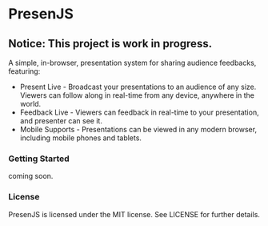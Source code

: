 # PresenJS

## Notice: This project is work in progress.

A simple, in-browser, presentation system for sharing audience feedbacks, featuring:

- Present Live - Broadcast your presentations to an audience of any size. Viewers can follow along in real-time from any device, anywhere in the world.
- Feedback Live - Viewers can feedback in real-time to your presentation, and presenter can see it.
- Mobile Supports - Presentations can be viewed in any modern browser, including mobile phones and tablets.

### Getting Started

coming soon.

### License

PresenJS is licensed under the MIT license. See LICENSE for further details.
